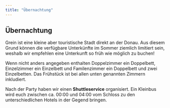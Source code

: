 ```yaml
---
title: "Übernachtung"
---
```


## Übernachtung

Grein ist eine kleine aber touristische Stadt direkt an der Donau. Aus diesem Grund können die verfügbare Unterkünfte im Sommer ziemlich limitiert sein, weshalb wir empfehlen eine Unterkunft so früh wie möglich zu buchen!

Wenn nicht anders angegeben enthalten Doppelzimmer ein Doppelbett, Einzelzimmer ein Einzelbett und Familenzimmer ein Doppelbett und zwei Einzelbetten. Das Frühstück ist bei allen unten genannten Zimmern inkludiert.

Nach der Party haben wir einen **Shuttleservice** organisiert. Ein Kleinbus wird euch zwischen ca. 00:00 und 04:00 vom Schloss zu den unterschiedlichen Hotels in der Gegend bringen.


